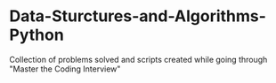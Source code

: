 # Data-Sturctures-and-Algorithms-Python
Collection of problems solved and scripts created while going through "Master the Coding Interview"
